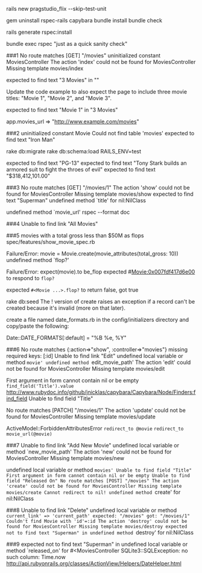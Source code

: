 rails new pragstudio_flix --skip-test-unit

gem uninstall rspec-rails capybara
bundle install
bundle check

rails generate rspec:install

bundle exec rspec
"just as a quick sanity check"

###1
No route matches [GET] "/movies"
uninitialized constant MoviesController
The action 'index' could not be found for MoviesController
Missing template movies/index

expected to find text "3 Movies" in ""

Update the code example to also expect the page to include three movie titles: "Movie 1", "Movie 2", and "Movie 3".

expected to find text "Movie 1" in "3 Movies"

app.movies_url
=> "http://www.example.com/movies"

###2
uninitialized constant Movie
Could not find table 'movies'
expected to find text "Iron Man"

rake db:migrate
rake db:schema:load RAILS_ENV=test

expected to find text "PG-13"
expected to find text "Tony Stark builds an armored suit to fight the throes of evil"
expected to find text "$318,412,101.00" 

###3
No route matches [GET] "/movies/1"
The action 'show' could not be found for MoviesController
Missing template movies/show
expected to find text "Superman"
undefined method `title' for nil:NilClass

undefined method `movie_url'
rspec --format doc

###4
Unable to find link "All Movies"

###5
movies with a total gross less than $50M as flops
spec/features/show_movie_spec.rb

Failure/Error: movie = Movie.create(movie_attributes(total_gross: 10))
undefined method `flop?'

Failure/Error: expect(movie).to be_flop
       expected #<Movie:0x007fdf417d6e00> to respond to `flop?`

expected `#<Movie ...>.flop?` to return false, got true

rake db:seed
The ! version of create raises an exception if a record can't be created because it's invalid (more on that later).

create a file named date_formats.rb in the config/initializers directory and copy/paste the following:

Date::DATE_FORMATS[:default] = "%B %e, %Y"

###6
No route matches {:action=>"show", :controller=>"movies"} missing required keys: [:id]
Unable to find link "Edit"
undefined local variable or method `movie'
undefined method `edit_movie_path'
The action 'edit' could not be found for MoviesController
Missing template movies/edit

First argument in form cannot contain nil or be empty
`find_field('Title').value`
http://www.rubydoc.info/github/jnicklas/capybara/Capybara/Node/Finders:find_field
Unable to find field "Title" 

No route matches [PATCH] "/movies/1"
The action 'update' could not be found for MoviesController
Missing template movies/update

ActiveModel::ForbiddenAttributesError
`redirect_to @movie`
`redirect_to movie_url(@movie)`

###7
Unable to find link "Add New Movie"
undefined local variable or method `new_movie_path'
The action 'new' could not be found for MoviesController
Missing template movies/new

undefined local variable or method `movies'
Unable to find field "Title"
First argument in form cannot contain nil or be empty
Unable to find field "Released On"
No route matches [POST] "/movies"
The action 'create' could not be found for MoviesController
Missing template movies/create
Cannot redirect to nil!
undefined method `create' for nil:NilClass

###8
Unable to find link "Delete"
undefined local variable or method `current_link' => 'current_path'
       expected: "/movies"
            got: "/movies/1"
Couldn't find Movie with 'id'=:id
The action 'destroy' could not be found for MoviesController
Missing template movies/destroy
expected not to find text "Superman" in
undefined method `destroy' for nil:NilClass

###9
expected not to find text "Superman" in
undefined local variable or method `released_on' for #<MoviesController
SQLite3::SQLException: no such column: Time.now
http://api.rubyonrails.org/classes/ActionView/Helpers/DateHelper.html






